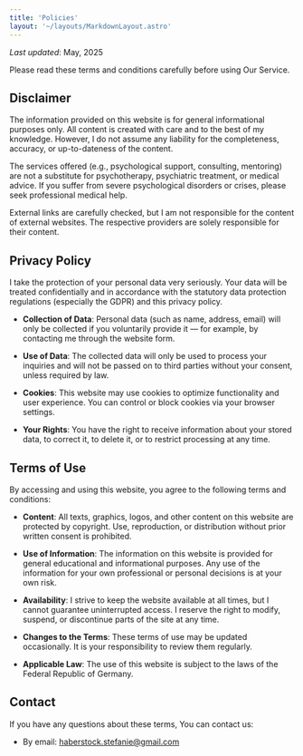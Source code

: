 ```yaml
---
title: 'Policies'
layout: '~/layouts/MarkdownLayout.astro'
---
```


_Last updated_: May, 2025

Please read these terms and conditions carefully before using Our Service.

## Disclaimer

The information provided on this website is for general informational purposes only. All content is created with care and to the best of my knowledge. However, I do not assume any liability for the completeness, accuracy, or up-to-dateness of the content.

The services offered (e.g., psychological support, consulting, mentoring) are not a substitute for psychotherapy, psychiatric treatment, or medical advice. If you suffer from severe psychological disorders or crises, please seek professional medical help.

External links are carefully checked, but I am not responsible for the content of external websites. The respective providers are solely responsible for their content.

## Privacy Policy

I take the protection of your personal data very seriously. Your data will be treated confidentially and in accordance with the statutory data protection regulations (especially the GDPR) and this privacy policy.

- **Collection of Data**: Personal data (such as name, address, email) will only be collected if you voluntarily provide it — for example, by contacting me through the website form.

- **Use of Data**: The collected data will only be used to process your inquiries and will not be passed on to third parties without your consent, unless required by law.

- **Cookies**: This website may use cookies to optimize functionality and user experience. You can control or block cookies via your browser settings.

- **Your Rights**: You have the right to receive information about your stored data, to correct it, to delete it, or to restrict processing at any time.

## Terms of Use

By accessing and using this website, you agree to the following terms and conditions:

- **Content**: All texts, graphics, logos, and other content on this website are protected by copyright. Use, reproduction, or distribution without prior written consent is prohibited.

- **Use of Information**: The information on this website is provided for general educational and informational purposes. Any use of the information for your own professional or personal decisions is at your own risk.

- **Availability**: I strive to keep the website available at all times, but I cannot guarantee uninterrupted access. I reserve the right to modify, suspend, or discontinue parts of the site at any time.

- **Changes to the Terms**: These terms of use may be updated occasionally. It is your responsibility to review them regularly.

- **Applicable Law**: The use of this website is subject to the laws of the Federal Republic of Germany.

## Contact

If you have any questions about these terms, You can contact us:

- By email: haberstock.stefanie@gmail.com

